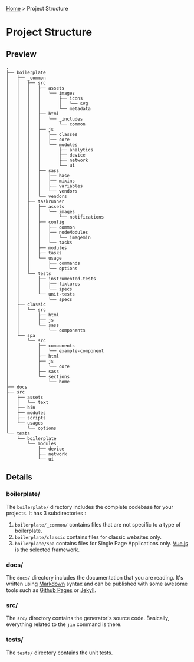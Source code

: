 [Github Pages]:   https://pages.github.com
[Home]:           index.md
[Jekyll]:         http://jekyllrb.com
[Markdown]:       https://en.wikipedia.org/wiki/Markdown
[Vue.js]:         https://vuejs.org

[Home] > Project Structure

# Project Structure

## Preview

```
.
├── boilerplate
│   ├── _common
│   │   ├── src
│   │   │   ├── assets
│   │   │   │   └── images
│   │   │   │       ├── icons
│   │   │   │       │   └── svg
│   │   │   │       └── metadata
│   │   │   ├── html
│   │   │   │   └── _includes
│   │   │   │       └── common
│   │   │   ├── js
│   │   │   │   ├── classes
│   │   │   │   ├── core
│   │   │   │   └── modules
│   │   │   │       ├── analytics
│   │   │   │       ├── device
│   │   │   │       ├── network
│   │   │   │       └── ui
│   │   │   ├── sass
│   │   │   │   ├── base
│   │   │   │   ├── mixins
│   │   │   │   ├── variables
│   │   │   │   └── vendors
│   │   │   └── vendors
│   │   ├── taskrunner
│   │   │   ├── assets
│   │   │   │   └── images
│   │   │   │       └── notifications
│   │   │   ├── config
│   │   │   │   ├── common
│   │   │   │   ├── nodeModules
│   │   │   │   │   └── imagemin
│   │   │   │   └── tasks
│   │   │   ├── modules
│   │   │   ├── tasks
│   │   │   └── usage
│   │   │       ├── commands
│   │   │       └── options
│   │   └── tests
│   │       ├── instrumented-tests
│   │       │   ├── fixtures
│   │       │   └── specs
│   │       └── unit-tests
│   │           └── specs
│   ├── classic
│   │   └── src
│   │       ├── html
│   │       ├── js
│   │       └── sass
│   │           └── components
│   └── spa
│       └── src
│           ├── components
│           │   └── example-component
│           ├── html
│           ├── js
│           │   └── core
│           ├── sass
│           └── sections
│               └── home
├── docs
├── src
│   ├── assets
│   │   └── text
│   ├── bin
│   ├── modules
│   ├── scripts
│   └── usages
│       └── options
└── tests
    └── boilerplate
        └── modules
            ├── device
            ├── network
            └── ui
```

## Details

### boilerplate/

The `boilerplate/` directory includes the complete codebase for your projects. It has 3 subdirectories :

1. `boilerplate/_common/` contains files that are not specific to a type of boilerplate.
2. `boilerplate/classic` contains files for classic websites only.
3. `boilerplate/spa` contains files for Single Page Applications only. [Vue.js] is the selected framework.

### docs/

The `docs/` directory includes the documentation that you are reading. It's written using [Markdown] syntax and can be published with some awesome tools such as [Github Pages] or [Jekyll].

### src/

The `src/` directory contains the generator's source code. Basically, everything related to the `jin` command is there.

### tests/

The `tests/` directory contains the unit tests.
